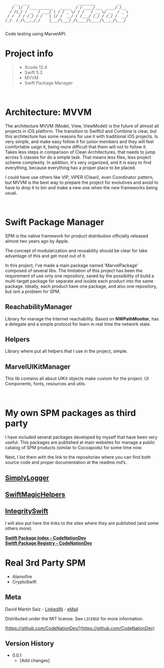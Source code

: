 
 ```
     __  ___                      ________          __   
    /  |/  /___ _______   _____  / / ____/___  ____/ /__ 
   / /|_/ / __ `/ ___/ | / / _ \/ / /   / __ \/ __  / _ \
  / /  / / /_/ / /   | |/ /  __/ / /___/ /_/ / /_/ /  __/
 /_/  /_/\__,_/_/    |___/\___/_/\____/\____/\__,_/\___/ 
                                                                                                                                         
```                                                      
Code testing using MarvelAPI.

# Project info
> - Xcode 12.4
> - Swift 5.3
> - MVVM
> - Swift Package Manager

<br/>

# Architecture: MVVM

The architecture MVVM (Model, View, ViewModel) is the future of almost all projects in iOS platform. The transition to SwiftUI and Combine is clear, but this architecture has some reasons for use it with traditional iOS projects.
Is very simple, and make easy follow it for junior members and they will feel comfortable usign it, being more difficult that them will not to follow it.
Takes less steps in comparison of Clean Architectures, that needs to jump across 5 classes for do a simple task. That means less files, less project scheme complexity.
In addition, it's very organized, and it is easy to find everything, because everything has a proper place to be placed.

I could have use others like VIP, VIPER (Clean), even Coordinator pattern, but MVVM is the best way to prepare the project  for evolutives and avoid to have to drop it to bin and make a new one when the new frameworks being usual.

<br/>

# Swift Package Manager

SPM is the native framework for product distribution officially released almost two years ago by Apple.

The concept of modulairzation and reusability should be clear for take advantage of this and get most out of it.

In this project, I’ve made a main package named 'MarvelPackage’ composed of several libs. The limitation of this project has been the requirement of use only one repository, saved by the possibility of build a multi-target package for separate and isolate each product into the same package. Ideally, each product have one package, and also one repository, but isnt a problem for SPM.

## ReachabilityManager
Library for manage the Internet reachability. Based on **NWPathMonitor**, has a delegate and a simple protocol for learn in real time the network state.


## Helpers
Library where put all helpers that I use in the project, simple.

## MarvelUIKitManager
This lib contains all about UIKit objects make custom for the project. UI Components, fonts, resources and utils.

</br>

# My own SPM packages as third party
I have included several packages developed by myself that have been very useful. This packages are published at main websites for  manage a public catalog of SPM products (similar to Cocoapods) for some time now. 

Next, I list them with the link to the repositories where you can find both source code and proper documentation at the readme.md’s.
## [SimplyLogger](https://github.com/CodeNationDev/SimplyLogger.git)
## [SwiftMagicHelpers](https://github.com/CodeNationDev/SwiftMagicHelpers.git)
## [IntegritySwift](https://github.com/CodeNationDev/IntegritySwift.git)

I will also put here the links to the sites where they are published (and some others more).

[**Switft Package Index - CodeNationDev**](https://swiftpackageindex.com/search?query=CodeNationDev)
<br>
[**Switft Package Registry - CodeNationDev**](https://swiftpackageregistry.com/search?term=CodeNationDev)

# Real 3rd Party SPM
- Alamofire
- CryptoSwift


## Meta

David Martin Saiz - [LinkedIN](https://www.linkedin.com/in/david-martin-saiz/) - [eMail](davms81@gmail.com)

Distributed under the MIT license. See ``LICENSE`` for more information.

[https://github.com/CodeNationDev/](https://github.com/CodeNationDev)

## Version History
* 0.0.1
  * [Add changes]
